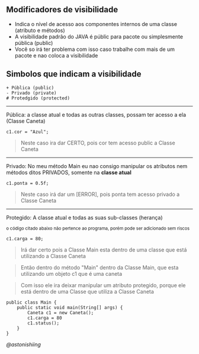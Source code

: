 ## Modificadores de visibilidade
- Indica o nível de acesso aos componentes internos de uma classe (atributo e métodos)
- A visibilidade padrão do JAVA é públic para pacote ou simplesmente pública (public)
- Você so irá ter problema com isso caso trabalhe com mais de um pacote e nao coloca a visibilidade


## Simbolos  que indicam a visibilidade
```
+ Pública (public)
- Privado (private)
# Protedgido (protected)
```
-------------------------------------------------------------------------------------------------------------------------------------------------
Pública: a classe atual e todas as outras classes, possam ter acesso a ela
(Classe Caneta)
```
c1.cor = "Azul";
```
> Neste caso ira dar CERTO, pois cor tem acesso public a Classe Caneta
-------------------------------------------------------------------------------------------------------------------------------------------------
Privado: No meu método Main eu nao consigo manipular os atributos nem métodos ditos PRIVADOS, somente na **classe atual**
```
c1.ponta = 0.5f;
```
> Neste caso irá dar um [ERROR], pois ponta tem acesso privado a Classe Caneta
-------------------------------------------------------------------------------------------------------------------------------------------------
Protegido: A classe atual e todas as suas sub-classes (herança)

<sup>o código citado abaixo não pertence ao programa, porém pode ser adicionado sem riscos</sup>
```
c1.carga = 80;
```
> Irá dar certo pois a Classe Main esta dentro de uma classe que está utilizando a Classe Caneta

> Então dentro do método "Main" dentro da Classe Main, que esta utilizando um objeto c1 que é uma caneta

> Com isso ele ira deixar manipular um atributo protegido, porque ele está dentro de uma Classe que utiliza a Classe Caneta
```
public class Main {
    public static void main(String[] args) {
        Caneta c1 = new Caneta();
        c1.carga = 80
        c1.status();
    }
}
```
*@astonishiing*


